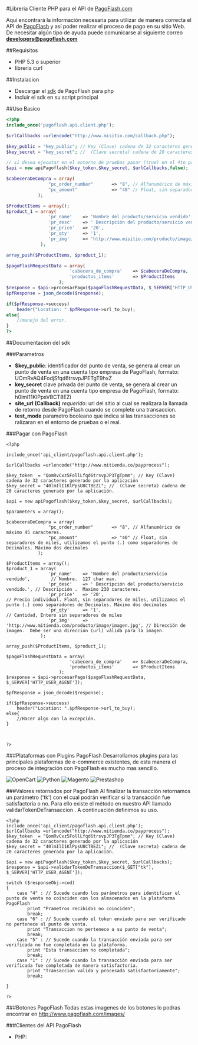 #Libreria Cliente PHP para el API de [PagoFlash.com](http://pagoflash.com)

Aquí encontrará la información necesaria para utilizar de manera correcta el API de [PagoFlash](http://pagoflash.com) y así poder realizar el proceso de pago en su sitio Web. De necesitar algún tipo de ayuda puede comunicarse al siguiente correo **developers@pagoflash.com**

##Requisitos
- PHP 5.3 o superior
- libreria curl

##Instalacion

- Descargar el [sdk](https://raw.githubusercontent.com/PagoFlash/pagoflash-sdk/master/pagoflash.api.client.php) de PagoFlash para php
- Incluir el sdk en su script principal

##Uso Basico
```php
<?php
include_once('pagoflash.api.client.php');

$urlCallbacks =urlencode("http://www.misitio.com/callback.php");

$key_public = "key_public"; // Key (Clave) cadena de 32 caracteres generado por la aplicación
$key_secret = "key_secret"; //  (Clave secreta) cadena de 20 caracteres generado por la aplicación.

// si desea ejecutar en el entorno de pruebas pasar (true) en el 4to parametro
$api = new apiPagoflash($key_token,$key_secret, $urlCallbacks,false);

$cabeceraDeCompra = array(
                "pc_order_number"       => "8", // Alfanumérico de máximo 45 caracteres.
                "pc_amount"             => "40" // Float, sin separadores de miles, utilizamos el punto (.) como separadores de Decimales. Máximo dos decimales
            );

$ProductItems = array();
$product_1 = array(
                'pr_name'    => 'Nombre del producto/servicio vendido',        // Nombre.  127 char max.
                'pr_desc'    => ' Descripción del producto/servicio vendido.', // Descripción .  Maximo 230 caracteres.
                'pr_price'   => '20',                                         // Precio individual. Float, sin separadores de miles, utilizamos el punto (.) como separadores de Decimales. Máximo dos decimales
                'pr_qty'     => '1',                                         // Cantidad, Entero sin separadores de miles  
                'pr_img'     => 'http://www.misitio.com/producto/image/imagen.jpg', // Dirección de imagen.  Debe ser una dirección (url) válida para la imagen.   
             );

array_push($ProductItems, $product_1);

$pagoFlashRequestData = array(
                        'cabecera_de_compra'    => $cabeceraDeCompra, 
                        'productos_items'       => $ProductItems
                    );
$response = $api->procesarPago($pagoFlashRequestData, $_SERVER['HTTP_USER_AGENT']);
$pfResponse = json_decode($response);

if($pfResponse->success)
    header("Location: ".$pfResponse->url_to_buy);
else{
    //manejo del error.
}
?>
```
    
##Documentacion del sdk

###Parametros

- **$key_public**: identificador del punto de venta, se genera al crear un punto de venta en una cuenta tipo empresa de PagoFlash, formato: UOmRvAQ4FodjSfqd6trsvpJPETgT9hxZ 
- **key_secret** clave privada del punto de venta, se genera al crear un punto de venta en una cuenta tipo empresa de PagoFlash, formato: h0lmI11KlPpsVBCT8EZi
- **site_url (Callback)** *requerido*: url del sitio al cual se realizara la llamada de retorno desde PagoFlash cuando se complete una transaccion.
- **test_mode** parametro booleano que indica si las transacciones se ralizaran en el entorno de pruebas o el real.

###Pagar con PagoFlash

	<?php

    include_once('api_client/pagoflash.api.client.php');

    $urlCallbacks =urlencode("http://www.mitienda.co/payprocess");
    
    $key_token  = "QomRvCxz5FollLfqd6trsvpJP3TgTpmm"; // Key (Clave) cadena de 32 caracteres generado por la aplicación
    $key_secret = "40lmIlI1KlPpsU8CT8EZi"; //  (Clave secreta) cadena de 20 caracteres generado por la aplicación.

    $api = new apiPagoflash($key_token,$key_secret, $urlCallbacks);

    $parameters = array();
    
    $cabeceraDeCompra = array(
                    "pc_order_number"       => "8", // Alfanumérico de máximo 45 caracteres.
                    "pc_amount"             => "40" // Float, sin separadores de miles, utilizamos el punto (.) como separadores de Decimales. Máximo dos decimales
                );
    
    $ProductItems = array();
    $product_1 = array(
                    'pr_name'    => 'Nombre del producto/servicio vendido',        // Nombre.  127 char max.
                    'pr_desc'    => ' Descripción del producto/servicio vendido.', // Descripción .  Maximo 230 caracteres.
                    'pr_price'   => '20',                                         // Precio individual. Float, sin separadores de miles, utilizamos el punto (.) como separadores de Decimales. Máximo dos decimales
                    'pr_qty'     => '1',                                         // Cantidad, Entero sin separadores de miles  
                    'pr_img'     => 'http://www.mitienda.com/producto/image/imagen.jpg', // Dirección de imagen.  Debe ser una dirección (url) válida para la imagen.   
                 );

    array_push($ProductItems, $product_1);
    
    $pagoFlashRequestData = array(
                            'cabecera_de_compra'    => $cabeceraDeCompra, 
                            'productos_items'       => $ProductItems
                        );
    $response = $api->procesarPago($pagoFlashRequestData, $_SERVER['HTTP_USER_AGENT']);
    
    $pfResponse = json_decode($response);
    
    if($pfResponse->success)    
		header("Location: ".$pfResponse->url_to_buy);
    else{
        //Hacer algo con la excepción.
    }



	?>

###Plataformas con Plugins PagoFlash
Desarrollamos plugins para las principales plataformas de e-commerce existentes, de esta manera el proceso de integración con PagoFlash es mucho mas sencillo.


![OpenCart](http://www.paygatewayonline.com/wp-content/uploads/2014/10/opencart.png "OpenCart") ![Python](http://snag.gy/pyEp4.jpg "Python") ![Magento](http://www.web-design-phuket.com/images/magento.jpg "Magento") ![Prestashop](http://webpay.svea.com/PageFiles/16088/Prestashop_150x75.png "Prestashop")

###Valores retornados por PagoFlash
Al finalizar la transacción retornamos un parámetro ('tk') con el cual podrán verificar si la transacción fue satisfactoria o no. Para ello existe el método en nuestro API llamado validarTokenDeTransaccion . A continuación definimos su uso.

	<?php 
	include_once('api_client/pagoflash.api.client.php');
	$urlCallbacks =urlencode("http://www.mitienda.co/payprocess");
	$key_token  = "QomRvCxz5FollLfqd6trsvpJP3TgTpmm"; // Key (Clave) cadena de 32 caracteres generado por la aplicación
	$key_secret = "40lmIlI1KlPpsU8CT8EZi"; //  (Clave secreta) cadena de 20 caracteres generado por la aplicación.

	$api = new apiPagoflash($key_token,$key_secret, $urlCallbacks);
	$response = $api->validarTokenDeTransaccion($_GET["tk"], $_SERVER['HTTP_USER_AGENT']);

	switch ($responseObj->cod)
	{
	    case "4" : // Sucede cuando los parámetros para identificar el punto de venta no coinciden con los almacenados en la plataforma PagoFlash
	        print "Prametros recibidos no coinciden"; 
	        break;
	    case "6" : // Sucede cuando el token enviado para ser verificado no pertenece al punto de venta.
	        print "Transaccion no pertenece a su punto de venta";
	        break;
	    case "5" : // Sucede cuando la transacción enviada para ser verificada no fue completada en la plataforma.
	        print "Esta transaccion no completada";
	        break;
	    case "1" : // Sucede cuando la transacción enviada para ser verificada fue completada de manera satisfactoria.
	        print "Transaccion valida y procesada satisfactoriamente";
	        break;

	}

	?>

###Botones PagoFlash
Todas estas imagenes de los botones lo podras encontrar en http://www.pagoflash.com/images/

###Clientes del API PagoFlash

- PHP: 